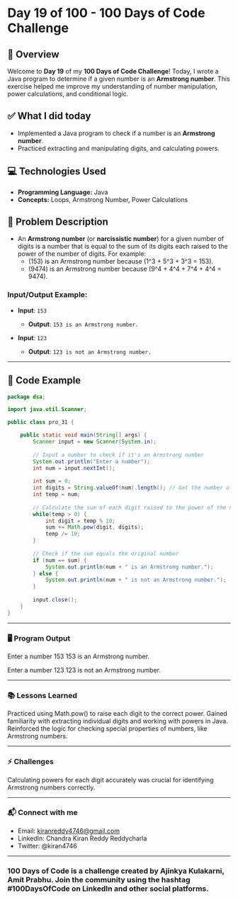 # Day 19 of 100 - 100 Days of Code Challenge

## 📝 Overview
Welcome to **Day 19** of my **100 Days of Code Challenge**! Today, I wrote a Java program to determine if a given number is an **Armstrong number**. This exercise helped me improve my understanding of number manipulation, power calculations, and conditional logic.

## ✅ What I did today
- Implemented a Java program to check if a number is an **Armstrong number**.
- Practiced extracting and manipulating digits, and calculating powers.

## 💻 Technologies Used
- **Programming Language:** Java
- **Concepts:** Loops, Armstrong Number, Power Calculations

## 📖 Problem Description
- An **Armstrong number** (or **narcissistic number**) for a given number of digits is a number that is equal to the sum of its digits each raised to the power of the number of digits. For example:
  - \(153\) is an Armstrong number because \(1^3 + 5^3 + 3^3 = 153\).
  - \(9474\) is an Armstrong number because \(9^4 + 4^4 + 7^4 + 4^4 = 9474\).

### Input/Output Example:
  - **Input**: `153`
    - **Output**: `153 is an Armstrong number.`
  
  - **Input**: `123`
    - **Output**: `123 is not an Armstrong number.`

---

## 📝 Code Example

```java
package dsa;

import java.util.Scanner;

public class pro_31 {

    public static void main(String[] args) {
        Scanner input = new Scanner(System.in);
        
        // Input a number to check if it's an Armstrong number
        System.out.println("Enter a number");
        int num = input.nextInt();
        
        int sum = 0;
        int digits = String.valueOf(num).length(); // Get the number of digits
        int temp = num;
        
        // Calculate the sum of each digit raised to the power of the number of digits
        while(temp > 0) {
            int digit = temp % 10;
            sum += Math.pow(digit, digits);
            temp /= 10;
        }
        
        // Check if the sum equals the original number
        if (num == sum) {
            System.out.println(num + " is an Armstrong number.");
        } else {
            System.out.println(num + " is not an Armstrong number.");
        }
        
        input.close();
    }
}
```
---

### 🖥️ Program Output

Enter a number
153
153 is an Armstrong number.

Enter a number
123
123 is not an Armstrong number.

---
### 📚 Lessons Learned
Practiced using Math.pow() to raise each digit to the correct power.
Gained familiarity with extracting individual digits and working with powers in Java.
Reinforced the logic for checking special properties of numbers, like Armstrong numbers.

---
### ⚡ Challenges
Calculating powers for each digit accurately was crucial for identifying Armstrong numbers correctly.

---
### 📬 Connect with me
- Email: kiranreddy4746@gmail.com
- LinkedIn: Chandra Kiran Reddy Reddycharla
- Twitter: @kiran4746

---
### 100 Days of Code is a challenge created by Ajinkya Kulakarni, Amit Prabhu. Join the community using the hashtag #100DaysOfCode on LinkedIn and other social platforms.
